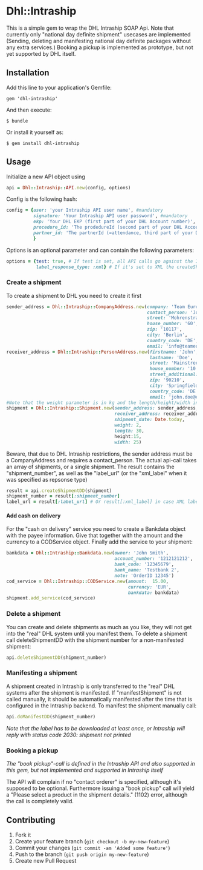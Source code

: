 # Dhl::Intraship

This is a simple gem to wrap the DHL Intraship SOAP Api. Note that currently only "national day definite shipment" usecases are implemented  (Sending, deleting and manifesting national day definite packages without any extra services.)
Booking a pickup is implemented as prototype, but not yet supported by DHL itself.

## Installation

Add this line to your application's Gemfile:

    gem 'dhl-intraship'

And then execute:

    $ bundle

Or install it yourself as:

    $ gem install dhl-intraship

## Usage

Initialize a new API object using

```ruby
api = Dhl::Intraship::API.new(config, options)
```

Config is the following hash:

```ruby
config = {user: 'your Intraship API user name', #mandatory
          signature: 'Your Intraship API user password', #mandatory
          ekp: 'Your DHL EKP (first part of your DHL Account number)', #mandatory
          procedure_id: 'The prodedureId (second part of your DHL Account number)', #optional, defaults to '01'
          partner_id: 'The partnerId (=attendance, third part of your DHL Account number)' #optional, defaults to '01'
          }
```

Options is an optional parameter and can contain the following parameters:

```ruby
options = {test: true, # If test is set, all API calls go against the Intraship test system
           label_response_type: :xml} # If it's set to XML the createShipment-Calls return the label data as XML instead of the PDF-Link
```

### Create a shipment

To create a shipment to DHL you need to create it first


```ruby
sender_address = Dhl::Intraship::CompanyAddress.new(company: 'Team Europe Ventures',
                                                    contact_person: 'John Smith',
                                                    street: 'Mohrenstraße',
                                                    house_number: '60',
                                                    zip: '10117',
                                                    city: 'Berlin',
                                                    country_code: 'DE',
                                                    email: 'info@teameurope.net')
receiver_address = Dhl::Intraship::PersonAddress.new(firstname: 'John',
                                                     lastname: 'Doe',
                                                     street: 'Mainstreet',
                                                     house_number: '10',
                                                     street_additional: 'Appartment 2a',
                                                     zip: '90210',
                                                     city: 'Springfield',
                                                     country_code: 'DE',
                                                     email: 'john.doe@example.com')
#Note that the weight parameter is in kg and the length/height/width in cm
shipment = Dhl::Intraship::Shipment.new(sender_address: sender_address,
                                        receiver_address: receiver_address,
                                        shipment_date: Date.today,
                                        weight: 2,
                                        length: 30,
                                        height:15,
                                        width: 25)
```

Beware, that due to DHL Intraship restrictions, the sender address must be a
CompanyAddress and requires a contact_person.
The actual api-call takes an array of shipments, or a single shipment.
The result contains the "shipment_number", as well as the "label_url" (or the "xml_label" when it was specified as repsonse type)

```ruby
result = api.createShipmentDD(shipment)
shipment_number = result[:shipment_number]
label_url = result[:label_url] # Or result[:xml_label] in case XML label was set in the options
```

#### Add cash on delivery

For the "cash on delivery" service you need to create a Bankdata object with the payee information.
Give that together with the amount and the currency to a CODService object. Finally add the service to your shipment:

```ruby
bankdata = Dhl::Intraship::Bankdata.new(owner: 'John Smith',
                                        account_number: '1212121212',
                                        bank_code: '12345679',
                                        bank_name: 'Testbank 2',
                                        note: 'OrderID 12345')
cod_service = Dhl::Intraship::CODService.new(amount:  15.00,
                                             currency: 'EUR',
                                             bankdata: bankdata)
shipment.add_service(cod_service)
```

### Delete a shipment

You can create and delete shipments as much as you like, they will not get into the "real" DHL system until you manifest them.
To delete a shipment call deleteShipmentDD with the shipment number for a non-manifested shipment:

```ruby
api.deleteShipmentDD(shipment_number)
```

### Manifesting a shipment

A shipment created in Intraship is only transferred to the "real" DHL systems after the shipment is manifested.
If "manifestShipment" is not called manually, it should be automatically manifested after the time that is configured in the Intraship backend.
To manifest the shipment manually call:

```ruby
api.doManifestDD(shipment_number)
```

*Note that the label has to be downloaded at least once, or Intraship will reply with status code 2030: shipment not printed*

### Booking a pickup

*The "book pickup"-call is defined in the Intraship API and also supported in this gem, but not implemented and supported in Intraship itself*

The API will complain if no "contact orderer" is specified, although it's supposed to be optional. Furthermore issuing a "book pickup" call will yield a  "Please select a product in the shipment details." (1102) error, although the call is completely valid.

## Contributing

1. Fork it
2. Create your feature branch (`git checkout -b my-new-feature`)
3. Commit your changes (`git commit -am 'Added some feature'`)
4. Push to the branch (`git push origin my-new-feature`)
5. Create new Pull Request
